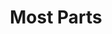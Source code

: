 ---
title: 'Most Parts'
icon: 'icon.png'

content:
    items: 
        - '@page.children': '/techs/all'
    order:
        by: header.taxonomy.partcount
        dir: desc
    filter:
        published: true
        type: 'tech'
    limit: 12
---